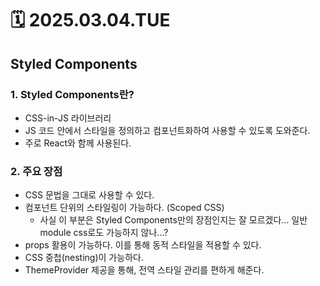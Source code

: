 # 🗓️ 2025.03.04.TUE

## Styled Components

### 1. Styled Components란?

- CSS-in-JS 라이브러리
- JS 코드 안에서 스타일을 정의하고 컴포넌트화하여 사용할 수 있도록 도와준다.
- 주로 React와 함께 사용된다.

### 2. 주요 장점

- CSS 문법을 그대로 사용할 수 있다.
- 컴포넌트 단위의 스타일링이 가능하다. (Scoped CSS)
  - 사실 이 부분은 Styled Components만의 장점인지는 잘 모르겠다... 일반 module css로도 가능하지 않나...?
- props 활용이 가능하다. 이를 통해 동적 스타일을 적용할 수 있다.
- CSS 중첩(nesting)이 가능하다.
- ThemeProvider 제공을 통해, 전역 스타일 관리를 편하게 해준다.
